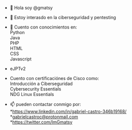 - 👋 Hola soy @gmatsy
- 👀 Estoy interasdo en la ciberseguridad y pentesting
- 🌱 Cuento con conocimientos en:<br>
  Python<br>
  Java<br>
  PHP<br>
  HTML<br>
  CSS<br>
  Javascript<br>
- eJPTv2
- Cuento con certificaciónes de Cisco como:<br>
  Introducción a Ciberseguridad<br>
  Cybersecurity Essentials<br>
  NDG Linux Essentials<br>

- 📫 pueden contactar conmigo por:<br>
*https://www.linkedin.com/in/gabriel-castro-346b19168/<br>
*gabrielcastroc@protonmail.com<br>
*https://twitter.com/ImGmatsy <br>
<!---
gmatsy/gmatsy is a ✨ special ✨ repository because its `README.md` (this file) appears on your GitHub profile.
You can click the Preview link to take a look at your changes.
--->
